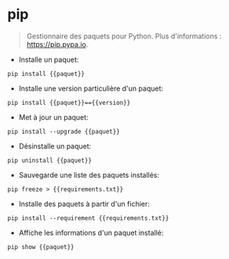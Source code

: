 # pip

> Gestionnaire des paquets pour Python.
> Plus d'informations : <https://pip.pypa.io>.

- Installe un paquet:

`pip install {{paquet}}`

- Installe une version particulière d'un paquet:

`pip install {{paquet}}=={{version}}`

- Met à jour un paquet:

`pip install --upgrade {{paquet}}`

- Désinstalle un paquet:

`pip uninstall {{paquet}}`

- Sauvegarde une liste des paquets installés:

`pip freeze > {{requirements.txt}}`

- Installe des paquets à partir d'un fichier:

`pip install --requirement {{requirements.txt}}`

- Affiche les informations d'un paquet installé:

`pip show {{paquet}}`
